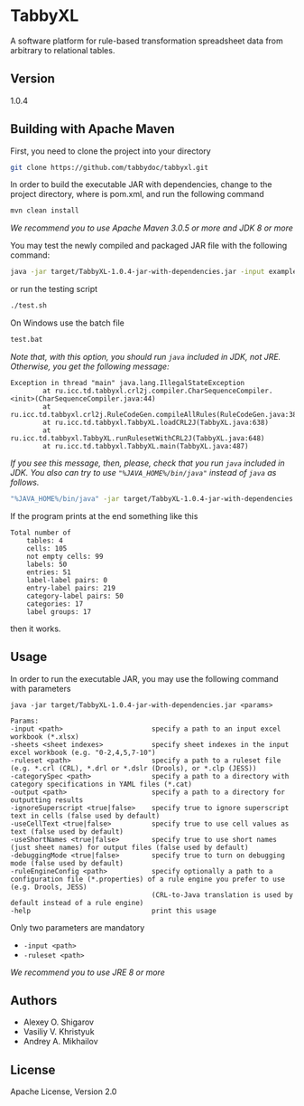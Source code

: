 # TabbyXL

A software platform for rule-based transformation spreadsheet data from arbitrary to relational tables.

## Version
1.0.4

## Building with Apache Maven

First, you need to clone the project into your directory

```bash
git clone https://github.com/tabbydoc/tabbyxl.git
```

In order to build the executable JAR with dependencies, change to the project directory, where is pom.xml, and run the following command

```bash
mvn clean install
```

*We recommend you to use Apache Maven 3.0.5 or more and JDK 8 or more*

You may test the newly compiled and packaged JAR file with the following command:

```bash
java -jar target/TabbyXL-1.0.4-jar-with-dependencies.jar -input examples/data/smpl.xlsx -ruleset examples/rules/smpl.crl -output examples/results
```

or run the testing script

```bash
./test.sh
```

On Windows use the batch file

```bash
test.bat
```

*Note that, with this option, you should run `java` included in JDK, not JRE. Otherwise, you get the following message:*

```
Exception in thread "main" java.lang.IllegalStateException
        at ru.icc.td.tabbyxl.crl2j.compiler.CharSequenceCompiler.<init>(CharSequenceCompiler.java:44)
        at ru.icc.td.tabbyxl.crl2j.RuleCodeGen.compileAllRules(RuleCodeGen.java:38)
        at ru.icc.td.tabbyxl.TabbyXL.loadCRL2J(TabbyXL.java:638)
        at ru.icc.td.tabbyxl.TabbyXL.runRulesetWithCRL2J(TabbyXL.java:648)
        at ru.icc.td.tabbyxl.TabbyXL.main(TabbyXL.java:487)
```

*If you see this message, then, please, check that you run `java` included in JDK. You also can try to use `"%JAVA_HOME%/bin/java"` instead of `java` as follows.*

```bash
"%JAVA_HOME%/bin/java" -jar target/TabbyXL-1.0.4-jar-with-dependencies.jar -input examples/data/smpl.xlsx -ruleset examples/rules/smpl.crl -output examples/results
```

If the program prints at the end something like this

```
Total number of
	tables: 4
	cells: 105
	not empty cells: 99
	labels: 50
	entries: 51
	label-label pairs: 0
	entry-label pairs: 219
	category-label pairs: 50
	categories: 17
	label groups: 17
```

then it works.

## Usage

In order to run the executable JAR, you may use the following command with parameters  

```
java -jar target/TabbyXL-1.0.4-jar-with-dependencies.jar <params>

Params:
-input <path>                      specify a path to an input excel workbook (*.xlsx)
-sheets <sheet indexes>            specify sheet indexes in the input excel workbook (e.g. "0-2,4,5,7-10")
-ruleset <path>                    specify a path to a ruleset file (e.g. *.crl (CRL), *.drl or *.dslr (Drools), or *.clp (JESS))
-categorySpec <path>               specify a path to a directory with category specifications in YAML files (*.cat)
-output <path>                     specify a path to a directory for outputting results
-ignoreSuperscript <true|false>    specify true to ignore superscript text in cells (false used by default)
-useCellText <true|false>          specify true to use cell values as text (false used by default)
-useShortNames <true|false>        specify true to use short names (just sheet names) for output files (false used by default)
-debuggingMode <true|false>        specify true to turn on debugging mode (false used by default)
-ruleEngineConfig <path>           specify optionally a path to a configuration file (*.properties) of a rule engine you prefer to use (e.g. Drools, JESS)
                                   (CRL-to-Java translation is used by default instead of a rule engine)
-help                              print this usage
```

Only two parameters are mandatory
* `-input <path>`
* `-ruleset <path>`

*We recommend you to use JRE 8 or more*

## Authors

* Alexey O. Shigarov
* Vasiliy V. Khristyuk
* Andrey A. Mikhailov

## License
Apache License, Version 2.0
